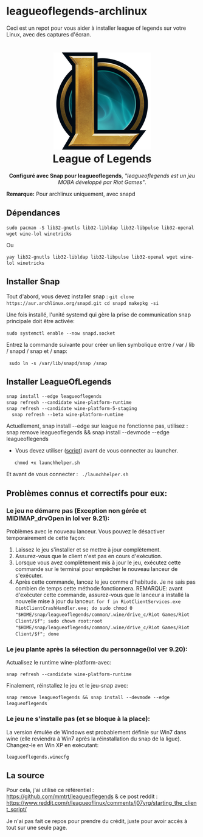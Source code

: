 # leagueoflegends-archlinux


Ceci est un repot pour vous aider à installer league of legends sur votre Linux, avec des captures d'écran.


<h1 align="center">
  <img src="leagueoflegends.png" alt="LOL">
  <br />
  League of Legends
</h1>

<p align="center"><b>Configuré avec Snap pour leagueoflegends</b>, <i>"leagueoflegends est un jeu MOBA développé par Riot Games"</i>.</p>




**Remarque:** Pour archlinux uniquement, avec snapd
## Dépendances

    sudo pacman -S lib32-gnutls lib32-libldap lib32-libpulse lib32-openal wget wine-lol winetricks

 Ou
    
    yay lib32-gnutls lib32-libldap lib32-libpulse lib32-openal wget wine-lol winetricks


## Installer Snap


Tout d'abord, vous devez installer snap : 
` git clone https://aur.archlinux.org/snapd.git
  cd snapd
  makepkg -si ` 
  
  
  Une fois installé, l'unité systemd qui gère la prise de communication snap principale doit être activée:
  
 ` sudo systemctl enable --now snapd.socket ` 
 
 
Entrez la commande suivante pour créer un lien symbolique entre / var / lib / snapd / snap et / snap:
 
 ` sudo ln -s /var/lib/snapd/snap /snap`
 

## Installer LeagueOfLegends

    snap install --edge leagueoflegends
    snap refresh --candidate wine-platform-runtime
    snap refresh --candidate wine-platform-5-staging
	  snap refresh --beta wine-platform-runtime

Actuellement, snap install --edge sur league ne fonctionne pas, utilisez : snap remove leagueoflegends && snap install --devmode --edge leagueoflegends

* Vous devez utiliser ([script](https://github.com/Knackie/leagueoflegends-archlinux/blob/master/launchhelper.sh)) avant de vous connecter au launcher.

`   chmod +x launchhelper.sh`

Et avant de vous connecter : 
` ./launchhelper.sh` 

 ## Problèmes connus et correctifs pour eux:
 
 ### Le jeu ne démarre pas (Exception non gérée et MIDIMAP_drvOpen in lol ver 9.21):
 Problèmes avec le nouveau lanceur. Vous pouvez le désactiver temporairement de cette façon:
1. Laissez le jeu s'installer et se mettre à jour complètement.
2. Assurez-vous que le client n'est pas en cours d'exécution.
3. Lorsque vous avez complètement mis à jour le jeu, exécutez cette commande sur le terminal pour empêcher le nouveau lanceur de s'exécuter.
4. Après cette commande, lancez le jeu comme d'habitude. Je ne sais pas combien de temps cette méthode fonctionnera.
REMARQUE: avant d'exécuter cette commande, assurez-vous que le lanceur a installé la nouvelle mise à jour du lanceur.
`for f in RiotClientServices.exe RiotClientCrashHandler.exe; do sudo chmod 0 "$HOME/snap/leagueoflegends/common/.wine/drive_c/Riot Games/Riot Client/$f"; sudo chown root:root "$HOME/snap/leagueoflegends/common/.wine/drive_c/Riot Games/Riot Client/$f"; done`

### Le jeu plante après la sélection du personnage(lol ver 9.20):
Actualisez le runtime wine-platform-avec:

    snap refresh --candidate wine-platform-runtime

Finalement, réinstallez le jeu et le jeu-snap avec:

	snap remove leagueoflegends && snap install --devmode --edge leagueoflegends
    
### Le jeu ne s'installe pas (et se bloque à la place):
La version émulée de Windows est probablement définie sur Win7 dans wine (elle reviendra à Win7 après la réinstallation du snap de la ligue). Changez-le en Win XP en exécutant:

    leagueoflegends.winecfg


## La source
Pour cela, j'ai utilisé ce référentiel : https://github.com/mmtrt/leagueoflegends & ce post reddit : https://www.reddit.com/r/leagueoflinux/comments/j07yrg/starting_the_client_script/

Je n'ai pas fait ce repos pour prendre du crédit, juste pour avoir accès à tout sur une seule page.
